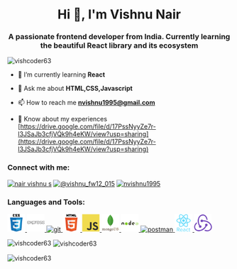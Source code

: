 <h1 align="center">Hi 👋, I'm Vishnu Nair</h1>
<h3 align="center">A passionate frontend developer from India. Currently learning the beautiful React library and its ecosystem</h3>

<p align="left"> <img src="https://komarev.com/ghpvc/?username=vishcoder63&label=Profile%20views&color=0e75b6&style=flat" alt="vishcoder63" /> </p>

- 🌱 I’m currently learning **React**

- 💬 Ask me about **HTML,CSS,Javascript**

- 📫 How to reach me **nvishnu1995@gmail.com**

- 📄 Know about my experiences [https://drive.google.com/file/d/17PssNyyZe7r-l3JSaJb3cfjVQk9h4eKW/view?usp=sharing](https://drive.google.com/file/d/17PssNyyZe7r-l3JSaJb3cfjVQk9h4eKW/view?usp=sharing)

<h3 align="left">Connect with me:</h3>
<p align="left">
<a href="https://linkedin.com/in/nair vishnu s" target="blank"><img align="center" src="https://raw.githubusercontent.com/rahuldkjain/github-profile-readme-generator/master/src/images/icons/Social/linked-in-alt.svg" alt="nair vishnu s" height="30" width="40" /></a>
<a href="https://www.hackerrank.com/@vishnu_fw12_015" target="blank"><img align="center" src="https://raw.githubusercontent.com/rahuldkjain/github-profile-readme-generator/master/src/images/icons/Social/hackerrank.svg" alt="@vishnu_fw12_015" height="30" width="40" /></a>
<a href="https://www.leetcode.com/nvishnu1995" target="blank"><img align="center" src="https://raw.githubusercontent.com/rahuldkjain/github-profile-readme-generator/master/src/images/icons/Social/leet-code.svg" alt="nvishnu1995" height="30" width="40" /></a>
</p>

<h3 align="left">Languages and Tools:</h3>
<p align="left"> <a href="https://www.w3schools.com/css/" target="_blank" rel="noreferrer"> <img src="https://raw.githubusercontent.com/devicons/devicon/master/icons/css3/css3-original-wordmark.svg" alt="css3" width="40" height="40"/> </a> <a href="https://expressjs.com" target="_blank" rel="noreferrer"> <img src="https://raw.githubusercontent.com/devicons/devicon/master/icons/express/express-original-wordmark.svg" alt="express" width="40" height="40"/> </a> <a href="https://git-scm.com/" target="_blank" rel="noreferrer"> <img src="https://www.vectorlogo.zone/logos/git-scm/git-scm-icon.svg" alt="git" width="40" height="40"/> </a> <a href="https://www.w3.org/html/" target="_blank" rel="noreferrer"> <img src="https://raw.githubusercontent.com/devicons/devicon/master/icons/html5/html5-original-wordmark.svg" alt="html5" width="40" height="40"/> </a> <a href="https://developer.mozilla.org/en-US/docs/Web/JavaScript" target="_blank" rel="noreferrer"> <img src="https://raw.githubusercontent.com/devicons/devicon/master/icons/javascript/javascript-original.svg" alt="javascript" width="40" height="40"/> </a> <a href="https://www.mongodb.com/" target="_blank" rel="noreferrer"> <img src="https://raw.githubusercontent.com/devicons/devicon/master/icons/mongodb/mongodb-original-wordmark.svg" alt="mongodb" width="40" height="40"/> </a> <a href="https://nodejs.org" target="_blank" rel="noreferrer"> <img src="https://raw.githubusercontent.com/devicons/devicon/master/icons/nodejs/nodejs-original-wordmark.svg" alt="nodejs" width="40" height="40"/> </a> <a href="https://postman.com" target="_blank" rel="noreferrer"> <img src="https://www.vectorlogo.zone/logos/getpostman/getpostman-icon.svg" alt="postman" width="40" height="40"/> </a> <a href="https://reactjs.org/" target="_blank" rel="noreferrer"> <img src="https://raw.githubusercontent.com/devicons/devicon/master/icons/react/react-original-wordmark.svg" alt="react" width="40" height="40"/> </a> <a href="https://redux.js.org" target="_blank" rel="noreferrer"> <img src="https://raw.githubusercontent.com/devicons/devicon/master/icons/redux/redux-original.svg" alt="redux" width="40" height="40"/> </a> </p>

<p><img align="left" src="https://github-readme-stats.vercel.app/api/top-langs?username=vishcoder63&show_icons=true&locale=en&layout=compact" alt="vishcoder63" /></p>

<p>&nbsp;<img align="center" src="https://github-readme-stats.vercel.app/api?username=vishcoder63&show_icons=true&locale=en" alt="vishcoder63" /></p>

<p><img align="center" src="https://github-readme-streak-stats.herokuapp.com/?user=vishcoder63&" alt="vishcoder63" /></p>
